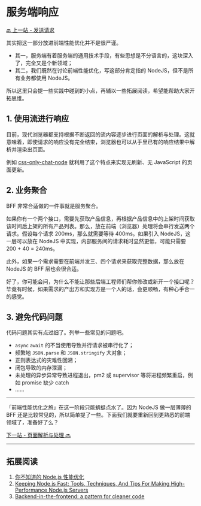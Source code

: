 # 服务端响应

[🔙 上一站 - 发送请求](../2-request/README.md)

其实把这一部分放进前端性能优化并不是很严谨。

- 其一，服务端有着服务端的通用技术手段，有些思想是不分语言的，这块深入了，完全又是个新领域；
- 其二，我们既然在讨论前端性能优化，写这部分肯定指的 NodeJS，但不是所有业务都使用 NodeJS。

所以这里只会提一些实践中碰到的小点，再辅以一些拓展阅读，希望能帮助大家开拓思维。

## 1. 使用流进行响应

目前，现代浏览器都支持根据不断返回的流内容逐步进行页面的解析与处理。这就意味着，即使请求的响应没有完全结束，浏览器也可以从手里已有的响应结果中解析并渲染出页面。

例如 [css-only-chat-node](https://github.com/alienzhou/css-only-chat-node) 就利用了这个特点来实现无刷新、无 JavaScript 的页面更新。

## 2. 业务聚合

BFF 非常合适做的一件事就是服务聚合。

如果你有一个两个接口，需要先获取产品信息，再根据产品信息中的上架时间获取该时间后上架的所有产品列表。那么，放在前端（浏览器）处理将会串行发送两个请求。假设每个请求 200ms，那么就需要等待 400ms。如果引入 NodeJS，这一层可以放在 NodeJS 中实现，内部服务间的请求耗时显然更低，可能只需要 200 + 40 = 240ms。

此外，如果一个需求需要在前端并发三、四个请求来获取完整数据，那么放在 NodeJS 的 BFF 层也会很合适。

好了，你可能会问，为什么不能让那些后端工程师们帮你修改或新开一个接口呢？毕竟有时候，如果需求的产出方和实现方是一个人的话，会更顺畅，有种心手合一的感觉。

## 3. 避免代码问题

代码问题其实有点过细了。列举一些常见的问题吧。

- `async` `await` 的不当使用导致并行请求被串行化了；
- 频繁地 `JSON.parse` 和 `JSON.stringify` 大对象；
- 正则表达式的灾难性回溯；
- 闭包导致的内存泄漏；
- 未处理的异步异常导致进程退出，pm2 或 supervisor 等将进程频繁重启，例如 promise 缺少 catch
- ……

---

「前端性能优化之旅」在这一阶段只能蜻蜓点水了。因为 NodeJS 做一层薄薄的 BFF 还是比较常见的，所以简单提了一些。下面我们就要重新回到更熟悉的前端领域了，准备好了么？

[下一站 - 页面解析与处理 🔜](../4-parse/README.md)

---

## 拓展阅读

1. [你不知道的 Node.js 性能优化](https://www.yuque.com/office/yuque/0/2019/pdf/168578/1547529466557-357032b6-12fb-4e02-9682-076f498c1f42.pdf)
1. [Keeping Node.js Fast: Tools, Techniques, And Tips For Making High-Performance Node.js Servers](https://www.smashingmagazine.com/2018/06/nodejs-tools-techniques-performance-servers/?utm_source=mybridge&utm_medium=blog&utm_campaign=read_more)
1. [Backend-in-the-frontend: a pattern for cleaner code](https://hackernoon.com/frontend-in-the-backend-a-pattern-for-cleaner-code-b497c92d0b49)
